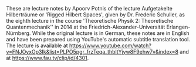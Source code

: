 These are lecture notes by Apoorv Potnis of the lecture Aufgetakelte Hilberträume or 'Rigged Hilbert Spaces', given by Dr. Frederic Schuller, as the eighth lecture in the course 'Theoretische Physik 2: Theoretische Quantenmechanik'' in 2014 at the Friedrich-Alexander-Universität Erlangen-Nürnberg. While the original lecture is in German, these notes are in English and have been prepared using YouTube's automatic subtitle translation tool. The lecture is available at https://www.youtube.com/watch?v=FNJOyxOp3Ik&list=PLPO5pgr_frzTeqa_thbltYjyw8F9ehw7v&index=8 and at https://www.fau.tv/clip/id/4301.
